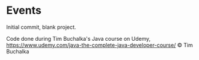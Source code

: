 # Events
Initial commit, blank project.

Code done during Tim Buchalka's Java course on Udemy,
https://www.udemy.com/java-the-complete-java-developer-course/
© Tim Buchalka
